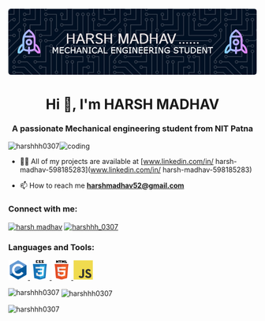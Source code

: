 ![logo](https://github.com/harshhh0307/harshhh0307/blob/main/github-header-image.png)
<h1 align="center">Hi 👋, I'm HARSH MADHAV</h1>
<h3 align="center">A passionate Mechanical engineering student from NIT Patna</h3>
<img src="https://user-images.githubusercontent.com/55389276/140866485-8fb1c876-9a8f-4d6a-98dc-08c4981eaf70.gif" align="right" alt="coding" width="400">

<p align="left"> <img src="https://komarev.com/ghpvc/?username=harshhh0307&label=Profile%20views&color=0e75b6&style=flat" alt="harshhh0307" /> </p>

- 👨‍💻 All of my projects are available at [www.linkedin.com/in/ harsh-madhav-598185283](www.linkedin.com/in/ harsh-madhav-598185283)

- 📫 How to reach me **harshmadhav52@gmail.com**

<h3 align="left">Connect with me:</h3>
<p align="left">
<a href="https://linkedin.com/in/harsh madhav" target="blank"><img align="center" src="https://raw.githubusercontent.com/rahuldkjain/github-profile-readme-generator/master/src/images/icons/Social/linked-in-alt.svg" alt="harsh madhav" height="30" width="40" /></a>
<a href="https://instagram.com/harshhh_0307" target="blank"><img align="center" src="https://raw.githubusercontent.com/rahuldkjain/github-profile-readme-generator/master/src/images/icons/Social/instagram.svg" alt="harshhh_0307" height="30" width="40" /></a>
</p>

<h3 align="left">Languages and Tools:</h3>
<p align="left"> <a href="https://www.cprogramming.com/" target="_blank" rel="noreferrer"> <img src="https://raw.githubusercontent.com/devicons/devicon/master/icons/c/c-original.svg" alt="c" width="40" height="40"/> </a> <a href="https://www.w3schools.com/css/" target="_blank" rel="noreferrer"> <img src="https://raw.githubusercontent.com/devicons/devicon/master/icons/css3/css3-original-wordmark.svg" alt="css3" width="40" height="40"/> </a> <a href="https://www.w3.org/html/" target="_blank" rel="noreferrer"> <img src="https://raw.githubusercontent.com/devicons/devicon/master/icons/html5/html5-original-wordmark.svg" alt="html5" width="40" height="40"/> </a> <a href="https://developer.mozilla.org/en-US/docs/Web/JavaScript" target="_blank" rel="noreferrer"> <img src="https://raw.githubusercontent.com/devicons/devicon/master/icons/javascript/javascript-original.svg" alt="javascript" width="40" height="40"/> </a> </p>

<p><img align="left" src="https://github-readme-stats.vercel.app/api/top-langs?username=harshhh0307&show_icons=true&locale=en&layout=compact" alt="harshhh0307" /></p>

<p>&nbsp;<img align="center" src="https://github-readme-stats.vercel.app/api?username=harshhh0307&show_icons=true&locale=en" alt="harshhh0307" /></p>

<p><img align="center" src="https://github-readme-streak-stats.herokuapp.com/?user=harshhh0307&" alt="harshhh0307" /></p>
